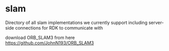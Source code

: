 # slam
Directory of all slam implementations we currently support including server-side connections for RDK to communicate with

download ORB_SLAM3 from here https://github.com/JohnN193/ORB_SLAM3

